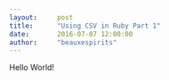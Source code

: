 ```yaml
---
layout:     post
title:      "Using CSV in Ruby Part 1"
date:       2016-07-07 12:00:00
author:     "beauxespirits"
---
```


<p>Hello World!</p>